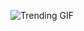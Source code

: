 
<!-- GIF_SECTION -->
![Trending GIF](https://media2.giphy.com/media/v1.Y2lkPThiYjIxNzcyNXBkNmFyMG93enJxbXN2YjV6N2JsNGp5eHFscDhobXk3Mm5reGs5YyZlcD12MV9naWZzX3NlYXJjaCZjdD1n/A06UFEx8jxEwU/giphy.gif)
<!-- END_GIF_SECTION -->
